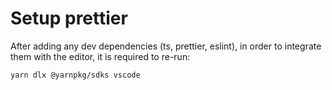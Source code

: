 # Setup prettier

After adding any dev dependencies (ts, prettier, eslint), in order to integrate them with the editor, it is required to re-run:

```
yarn dlx @yarnpkg/sdks vscode
```
